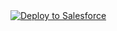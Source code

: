 <a href="https://githubsfdeploy.herokuapp.com?owner=ragavaforce&repo=Lead-Management-Backup">
  <img alt="Deploy to Salesforce"
       src="https://raw.githubusercontent.com/afawcett/githubsfdeploy/master/src/main/webapp/resources/img/deploy.png">
</a>
